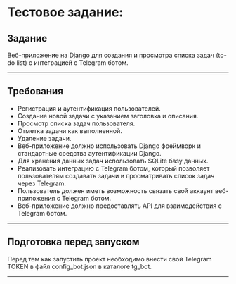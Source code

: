 Тестовое задание:  
===========
Задание
-----------
Веб-приложение на Django для создания и просмотра списка задач (to-do list) с интеграцией с Telegram ботом.
***

Требования
-----------
- Регистрация и аутентификация пользователей.
- Создание новой задачи с указанием заголовка и описания.
- Просмотр списка задач пользователя.
- Отметка задачи как выполненной.
- Удаление задачи.
- Веб-приложение должно использовать Django фреймворк и стандартные средства аутентификации Django.
- Для хранения данных задач использовать SQLite базу данных.
- Реализовать интеграцию с Telegram ботом, который позволяет пользователям создавать задачи и просматривать список задач через Telegram.
- Пользователь должен иметь возможность связать свой аккаунт веб-приложения с Telegram ботом.
- Веб-приложение должно предоставлять API для взаимодействия с Telegram ботом.
***

Подготовка перед запуском
-----------
Перед тем как запустить проект необходимо внести свой Telegram TOKEN в файл config_bot.json в каталоге tg_bot.
***
